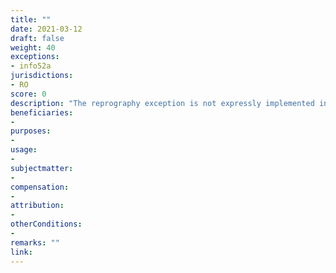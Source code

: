 ```yaml
---
title: ""
date: 2021-03-12 
draft: false
weight: 40
exceptions:
- info52a
jurisdictions:
- RO
score: 0
description: "The reprography exception is not expressly implemented in Romania. Paper copies are included in the private copying exception (art.36(1)) and under art. 36(2) the compensation system applies to media on which reproductions of graphically expressed works can be made, as well as to copying equipment." 
beneficiaries:
- 
purposes: 
- 
usage:
- 
subjectmatter:
- 
compensation:
-
attribution: 
-
otherConditions: 
- 
remarks: ""
link: 
---
```

